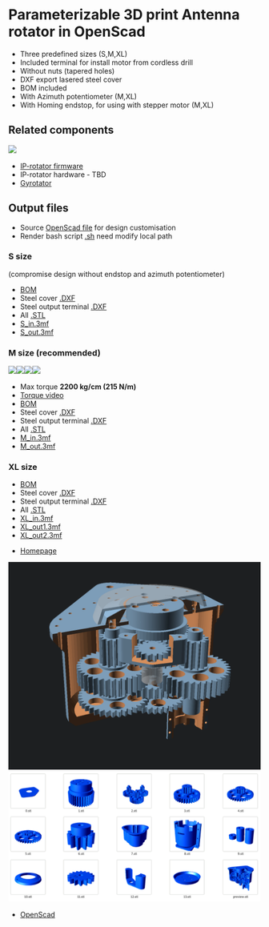 # Parameterizable 3D print Antenna rotator in OpenScad
- Three predefined sizes (S,M,XL)
- Included terminal for install motor from cordless drill
- Without nuts (tapered holes)
- DXF export lasered steel cover
- BOM included
- With Azimuth potentiometer (M,XL)
- With Homing endstop, for using with stepper motor (M,XL)

## Related components
<img src="https://raw.githubusercontent.com/ok1hra/Parameterizable-3D-print-Antenna-rotator-in-OpenScad/main/rotator-components.jpg" height="150">

- [IP-rotator firmware](https://github.com/ok1hra/IP-rotator)
- IP-rotator hardware - TBD
- [Gyrotator](https://github.com/ok1hra/gyrotator)

## Output files
- Source [OpenScad file](parametric-3d-rotator.scad) for design customisation
- Render bash script [.sh](render-stl.sh) need modify local path

### S size
(compromise design without endstop and azimuth potentiometer)
- [BOM](S.echo)
- Steel cover [.DXF](S.DXF)
- Steel output terminal [.DXF](Sout.DXF)
- All [.STL](/S)
- [S_in.3mf](S_in.3mf)
- [S_out.3mf](S_out.3mf)

### M size (recommended)
<img src="https://raw.githubusercontent.com/ok1hra/Parameterizable-3D-print-Antenna-rotator-in-OpenScad/main/M-01.jpg" height="150"><img src="https://raw.githubusercontent.com/ok1hra/Parameterizable-3D-print-Antenna-rotator-in-OpenScad/main/M-02.jpg" height="150"><img src="https://raw.githubusercontent.com/ok1hra/Parameterizable-3D-print-Antenna-rotator-in-OpenScad/main/M-03.jpg" height="150"><img src="https://raw.githubusercontent.com/ok1hra/Parameterizable-3D-print-Antenna-rotator-in-OpenScad/main/M-04.jpg" height="150">

- Max torque **2200 kg/cm (215 N/m)**
- [Torque video](https://www.youtube.com/watch?v=XpkWt55Bdf4)
- [BOM](M.echo)
- Steel cover [.DXF](M.DXF)
- Steel output terminal [.DXF](Mout.DXF)
- All [.STL](/M)
- [M_in.3mf](M_in.3mf)
- [M_out.3mf](M_out.3mf)

### XL size
- [BOM](XL.echo)
- Steel cover [.DXF](XL.DXF)
- Steel output terminal [.DXF](XLout.DXF)
- All [.STL](/XL)
- [XL_in.3mf](XL_in.3mf)
- [XL_out1.3mf](XL_out1.3mf)
- [XL_out2.3mf](XL_out2.3mf)

* [Homepage](https://remoteqth.com/3d-rotator.php)

![preview](M.png)
![parts](parts.png)

* [OpenScad](https://openscad.org/)
